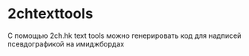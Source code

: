 2chtexttools
============

С помощью 2ch.hk text tools можно генерировать код для надписей псевдографикой на имиджбордах
